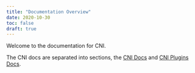 ```yaml
---
title: "Documentation Overview"
date: 2020-10-30
toc: false
draft: true
---
```


Welcome to the documentation for CNI.

The CNI docs are separated into sections, the [CNI Docs](/docs/cni/) and [CNI Plugins Docs](#).
